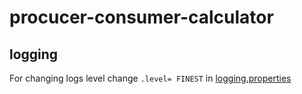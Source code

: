 # procucer-consumer-calculator

## logging

For changing logs level change `.level= FINEST` in [logging.properties](src/main/resources/logging.properties)